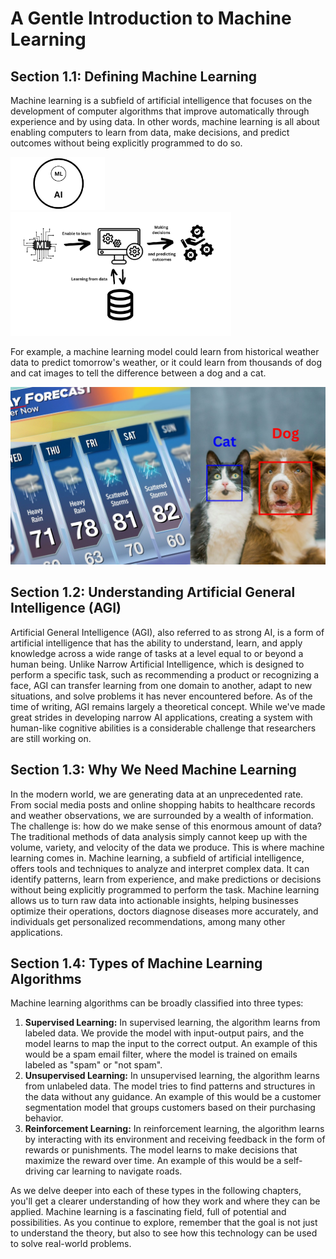 # A Gentle Introduction to Machine Learning

## Section 1.1: Defining Machine Learning
Machine learning is a subfield of artificial intelligence that focuses on the development of 
computer algorithms that improve automatically through experience and by using data. 
In other words, machine learning is all about enabling computers to learn from data, 
make decisions, and predict outcomes without being explicitly programmed to do so.

<p float="left">
<img src="/machine_learning_basic/ML-AI.jpg" alt="ML and AI" width=30%> 
<img src="/machine_learning_basic/ML2.jpg" alt="Machine learning" width=70%>
</p>


For example, a machine learning model could learn from historical weather data to 
predict tomorrow's weather, or it could learn from thousands of dog and cat images 
to tell the difference between a dog and a cat.

![dog and cat prediction](dog-cat.jpg)

## Section 1.2: Understanding Artificial General Intelligence (AGI)
Artificial General Intelligence (AGI), also referred to as strong AI, 
is a form of artificial intelligence that has the ability to understand, 
learn, and apply knowledge across a wide range of tasks at a level equal 
to or beyond a human being. Unlike Narrow Artificial Intelligence, which 
is designed to perform a specific task, such as recommending a product 
or recognizing a face, AGI can transfer learning from one domain to another, 
adapt to new situations, and solve problems it has never encountered before.
As of the time of writing, AGI remains largely a theoretical concept. 
While we've made great strides in developing narrow AI applications, creating
 a system with human-like cognitive abilities is a considerable challenge that 
 researchers are still working on.

## Section 1.3: Why We Need Machine Learning
In the modern world, we are generating data at an unprecedented rate. 
From social media posts and online shopping habits to healthcare records 
and weather observations, we are surrounded by a wealth of information. 
The challenge is: how do we make sense of this enormous amount of data? 
The traditional methods of data analysis simply cannot keep up with the volume, 
variety, and velocity of the data we produce.
This is where machine learning comes in. Machine learning, a subfield of 
artificial intelligence, offers tools and techniques to analyze and interpret 
complex data. It can identify patterns, learn from experience, and make predictions 
or decisions without being explicitly programmed to perform the task. 
Machine learning allows us to turn raw data into actionable insights, 
helping businesses optimize their operations, doctors diagnose diseases more accurately,
 and individuals get personalized recommendations, among many other applications.

## Section 1.4: Types of Machine Learning Algorithms
Machine learning algorithms can be broadly classified into three types:
1.	**Supervised Learning:** In supervised learning, the algorithm learns from labeled data. 
We provide the model with input-output pairs, and the model learns to map the input to 
the correct output. An example of this would be a spam email filter, where the model is 
trained on emails labeled as "spam" or "not spam".
2.	**Unsupervised Learning:** In unsupervised learning, the algorithm learns from unlabeled data.
 The model tries to find patterns and structures in the data without any guidance.
  An example of this would be a customer segmentation model that groups customers
   based on their purchasing behavior.
3.	**Reinforcement Learning:** In reinforcement learning, the algorithm learns by 
interacting with its environment and receiving feedback in the form of rewards or punishments.
 The model learns to make decisions that maximize the reward over time. 
 An example of this would be a self-driving car learning to navigate roads.
 
As we delve deeper into each of these types in the following chapters, you'll get a clearer understanding of how they work and where they can be applied. Machine learning is a fascinating field, full of potential and possibilities. As you continue to explore, remember that the goal is not just to understand the theory, but also to see how this technology can be used to solve real-world problems.
